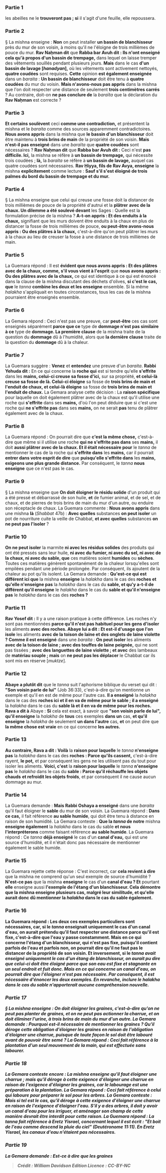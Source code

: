
### Partie 1
les abeilles ne le <b>trouveront pas ; si</b> il s'agit d'une feuille, elle repoussera.</b>

### Partie 2
§ La mishna enseigne : <b>Non</b> on peut installer <b>un bassin de blanchisseur</b> près du mur de son voisin, à moins qu'il ne l'éloigne de trois millièmes de pouce du mur. <b>Rav Naḥman dit</b> que <b>Rabba bar Avuh dit : Ils n'ont enseigné cela qu'à propos d'un bassin de trempage,</b> dans lequel on laisse tremper des vêtements souillés pendant plusieurs jours. <b>Mais</b> dans le cas <b>d'un bassin de lavage [<i>hanadyan</i>],</b> où les vêtements sont activement nettoyés, <b>quatre coudées</b> sont requises. <b>Cette</b> opinion <b>est également enseignée</b> dans un <i>baraita</i> : <b>Un bassin de blanchisseur</b> doit être tenu à <b>quatre coudées</b> du mur du voisin. <b>Mais n'avons-nous pas appris</b> dans la mishna que l'on doit respecter une distance de seulement <b>trois centimètres carrés</b> ? Au contraire,</b> doit-on <b>ne pas conclure de</b> la <i>baraïta</i> que la déclaration du <b>Rav Naḥman</b> est correcte ?

### Partie 3
<b>Et certains soulèvent</b> ceci <b>comme une contradiction,</b> et présentent la mishna et le <i>baraita</i> comme des sources apparemment contradictoires. <b>Nous avons appris</b> dans la mishna que <b>le bassin d'un blanchisseur</b> doit être maintenu à <b>trois brins de main</b> de la propriété de son voisin. <b>Mais n'est-il pas enseigné</b> dans une <i>baraïta</i> que <b>quatre coudées</b> sont nécessaires ? <b>Rav Naḥman dit</b> que <b>Rabba bar Avuh dit :</b> Ceci n'est <b>pas difficile. Ici,</b> la mishna se réfère à <b>un bassin de trempage,</b> qui nécessite trois coudées ; <b>là,</b> la <i>baraita</i> se réfère à <b>un bassin de lavage,</b> auquel cas quatre coudées sont nécessaires. <b>Rav Ḥiyya, fils de Rav Avya, enseigne</b> la mishna <b>explicitement</b> comme lecture : <b>Sauf s'il s'est éloigné de trois palmes du bord du bassin de trempage et du mur.</b>

### Partie 4
§ La mishna enseigne que celui qui creuse une fosse doit la distancer de trois millièmes de pouce de la propriété d'autrui et la <b>plâtrer</b> <b>avec de la chaux. Un dilemme a été soulevé devant</b> les Sages : Quelle est la formulation précise de la mishna ? <b>A-t-on appris : Et des enduits à la chaux,</b> signifiant que les murs doivent être enduits à la chaux en plus de distancer la fosse de trois millièmes de pouce, <b>ou peut-être avons-nous appris : Ou des plâtres à la chaux,</b> c'est-à-dire qu'on peut plâtrer les murs à la chaux au lieu de creuser la fosse à une distance de trois millièmes de main.

### Partie 5
La Guemara répond : Il est <b>évident que nous avons appris : Et des plâtres avec de la chaux, comme, s'il vous vient à l'esprit</b> que <b>nous avons appris : Ou des plâtres avec de la chaux,</b> ce qui est identique à ce qui est énoncé dans la clause de la mishna discutant des déchets d'olives, <b>si c'est le cas, que</b> le <i>tanna</i> <b>combine les deux et les enseigne</b> ensemble. Si la même <i>halakha</i> s'appliquait en toutes circonstances, tous les cas de la mishna pourraient être enseignés ensemble.

### Partie 6
La Gemara répond : Ceci n'est pas une preuve, car <b>peut-être</b> ces cas sont enseignés séparément <b>parce que ce</b> type de <b>dommage n'est pas similaire à ce</b> type de <b>dommage. La première clause</b> de la mishna traite de la question du <b>dommage</b> dû à l'humidité,</b> alors que <b>la dernière clause</b> traite de la question du <b>dommage</b> dû à la chaleur.</b>

### Partie 7
La Guemara suggère : <b>Venez</b> et <b>entendez</b> une preuve d'un <i>baraita</i>. <b>Rabbi Yehuda dit :</b> En ce qui concerne la <b>roche qui</b> est si tendre qu'elle <b>s'effrite</b> dans les <b>mains, celui-ci creuse sa fosse d'ici,</b> sur sa propriété, <b>et celui-là creuse sa fosse de là. Celui-ci éloigne</b> sa fosse de <b>trois brins de main et l'enduit de chaux, et celui-là éloigne</b> sa fosse de <b>trois brins de main et l'enduit de chaux.</b> La Gemara analyse cette décision : La <b>raison spécifique</b> pour laquelle on doit également plâtrer avec de la chaux est qu'il utilise une roche qui <b>s'effrite</b> dans ses <b>mains,</b> d'où l'on peut déduire que si c'est une roche qui <b>ne s'effrite pas</b> dans ses <b>mains,</b> on ne serait <b>pas</b> tenu de plâtrer également avec de la chaux.

### Partie 8
La Guemara répond : On pourrait dire que <b>c'est la même chose,</b> c'est-à-dire que même si</b> il utilise une roche <b>qui ne s'effrite pas dans</b> ses <b>mains,</b> il doit <b>aussi plâtrer avec de la chaux. Et il était nécessaire pour</b> le <i>tanna</i> de mentionner le cas de la roche qui <b>s'effrite dans</b> les <b>mains,</b> car il pourrait <b>entrer dans votre esprit de dire</b> que <b>puisqu'elle s'effrite dans</b> les <b>mains, exigeons une plus grande distance.</b> Par conséquent, le <i>tanna</i> <b>nous enseigne</b> que ce n'est pas le cas.

### Partie 9
§ La mishna enseigne que <b>On doit éloigner le résidu solide</b> d'un produit qui a été pressé et débarrassé de son huile, <b>et</b> de fumier animal, et de sel, et de chaux, et de pierres</b> de trois brins de main du mur d'un autre, ou enduire son réceptacle de chaux. La Guemara commente : <b>Nous avons appris</b> dans une mishna <b>là</b> (<i>Shabbat</i> 47b) : <b>Avec quelles</b> substances <b>on peut isoler</b> un pot de nourriture cuite la veille de Chabbat, <b>et avec quelles</b> substances <b>on ne peut pas l'isoler</b> ?

### Partie 10
<b>On ne peut isoler</b> la marmite <b>ni avec les résidus solides</b> des produits qui ont été pressés sans leur huile, <b>ni avec du fumier, ni avec du sel, ni avec de la chaux, ni avec du sable, que</b> ces matières soient <b>humides</b> ou <b>sèches</b>.</b> Toutes ces matières génèrent spontanément de la chaleur lorsqu'elles sont empilées pendant une période prolongée. Par conséquent, ils ajoutent de la chaleur au pot qu'ils isolent. La Gemara demande : <b>Qu'est-ce qui est différent ici que</b> la mishna <b>enseigne</b> la <i>halakha</i> dans le cas des <b>roches et qu'elle n'enseigne pas</b> la <i>halakha</i> dans le cas du <b>sable, et qu'y a-t-il de différent qu'il enseigne</b> le <i>halakha</i> dans le cas du <b>sable et qu'il n'enseigne pas</b> le <i>halakha</i> dans le cas des <b>roches ? </b>

### Partie 11
<b>Rav Yosef dit :</b> Il y a une raison pratique à cette différence. Les roches n'y sont pas mentionnées <b>parce qu'il n'est pas habituel pour les gens d'isoler</b> les aliments <b>avec des roches. Abaye lui a dit : Et est-il d'usage que l'on isole</b> les aliments <b>avec de la toison de laine et des onglets de laine violette ? Comme il est enseigné</b> dans une <i>baraita</i> : <b>On peut isoler</b> les aliments <b>avec de la toison de laine ; avec des touffes de laine peignée,</b> qui ne sont pas tissées ; <b>avec des languettes de laine violette ; et avec</b> des lambeaux de <b>matériau souple ; mais</b> on <b>ne peut pas les déplacer</b> le Chabbat car ils sont mis en réserve [<i>muktze</i>].

### Partie 12
<b>Abaye a plutôt dit</b> que le <i>tanna</i> suit l'aphorisme biblique du verset qui dit : <b>"Son voisin parle de lui"</b> (Job 36:33), c'est-à-dire qu'on mentionne un exemple et qu'il en est de même pour l'autre cas. <b>Il a enseigné</b> la <i>halakha</i> dans le cas des <b>roches ici et il en va de même pour le sable ; il a enseigné</b> la <i>halakha</i> dans le cas du <b>sable là et il en va de même pour les roches. Rava a dit à</b> Abaye : <b>Si</b> cela est exact, à savoir que <b>"son voisin parle de lui", qu'il enseigne</b> la <i>halakha</i> de <b>tous</b> ces exemples <b>dans un</b> cas, <b>et qu'il enseigne</b> la <i>halakha</i> de seulement <b>un dans l'autre</b> cas, <b>et</b> on peut dire que <b>la même chose est vraie</b> en ce qui concerne <b>les autres. </b>

### Partie 13
<b>Au contraire, Rava a dit : Voilà</b> la <b>raison pour laquelle</b> le <i>tanna</i> <b>n'enseigne pas</b> la <i>halakha</i> dans le cas des <b>roches : Parce qu'ils cassent,</b> c'est-à-dire rayent, <b>le pot,</b> et par conséquent les gens ne les utilisent pas du tout pour isoler les aliments. <b>Voici, c'est</b> la <b>raison pour laquelle</b> le <i>tanna</i> <b>n'enseigne pas</b> le <i>halakha</i> dans le cas du <b>sable : Parce qu'il réchauffe les objets chauds</b> <b>et refroidit les objets froids</b>, et par conséquent il ne cause aucun dommage au mur.

### Partie 14
La Guemara demande : <b>Mais Rabbi Oshaya a enseigné</b> dans une <i>baraita</i> qu'il faut éloigner le <b>sable</b> du mur de son voisin. La Guemara répond : <b>Dans ce cas,</b> il fait référence <b>au sable humide</b>, qui doit être tenu à distance en raison de son humidité. La Gemara conteste : <b>Que la <i>tanna</i> de notre</b> mishna <b>enseigne également</b> la <i>halakha</i> dans le cas du sable <b>et nous l'interpréterons</b> comme faisant référence <b>au sable humide</b>. La Guemara répond : Ce <i>tanna</i> <b>déjà enseigné</b> le cas d'un <b>canal d'eau,</b> qui est une source d'humidité, et il n'était donc pas nécessaire de mentionner également le sable humide.

### Partie 15
La Guemara rejette cette réponse : C'est incorrect, car <b>cela revient à dire</b> que la mishna ne comprend qu'un seul exemple de source d'humidité ? <b>N'est-ce pas</b> que la mishna <b>enseigne</b> le cas d'un <b>canal d'eau ? Et</b> pourtant <b>elle</b> enseigne aussi <b>l'exemple de <b>l'étang d'un blanchisseur.</b> Cela démontre que la mishna enseigne plusieurs cas, malgré leur similitude, et qu'elle aurait donc dû mentionner la <i>halakha</i> dans le cas du sable également.

### Partie 16
La Guemara répond : Les deux <b>ces</b> exemples particuliers <b>sont nécessaires, car, si</b> le <i>tanna</i> <b>enseignait</b> uniquement le cas d'un <b>canal d'eau,</b> on aurait prétendu qu'il faut respecter une distance <b>parce qu'il est fixe,</b> c'est-à-dire que l'eau y passe constamment. <b>Mais</b> en ce qui concerne <b>l'étang d'un blanchisseur, qui n'est pas fixe,</b> puisqu'il contient parfois de l'eau et parfois non, on pourrait <b>dire</b> qu'il ne faut <b>pas</b> le distancer de la propriété de son voisin. <b>Et</b> inversement, <b>si le <i>tanna</b> <b>avait enseigné</b> uniquement le cas d'un <b>étang de blanchisseur,</b> on aurait pu dire que celui-ci doit être éloigné <b>parce que</b> son eau <b>est fixe et stagnante</b> en un seul endroit et fuit donc. <b>Mais</b> en ce qui concerne <b>un canal d'eau,</b> on pourrait dire que l'éloigner n'est <b>pas</b> nécessaire. Par conséquent, <b>il est nécessaire</b> d'énoncer les deux exemples. En revanche, inclure le <i>halakha</i> dans le cas du sable n'apporterait aucune compréhension nouvelle.

### Partie 17
§ La mishna enseigne : <b>On doit éloigner les graines,</b> c'est-à-dire qu'on ne peut pas planter de graines, <b>et</b> on ne peut pas actionner <b>la charrue,</b> et on doit éliminer l'urine, à trois brins de main du mur d'un autre. La Gemara demande : Pourquoi est-il nécessaire de mentionner les <b>graines ?</b> Qu'il <b>déroge cette</b> obligation d'éloigner les graines <b>en raison</b> de l'obligation d'éloigner <b>une charrue,</b> puisque de toute façon le sol doit être labouré avant de pouvoir être semé ? La Gemara répond : Ceci fait référence à la plantation <b>d'un seul mouvement de la main,</b> qui est effectuée sans labourer.

### Partie 18
La Gemara conteste encore : La mishna enseigne qu'il faut éloigner <b>une charrue ; mais</b> qu'il <b>déroge à cette exigence d'éloigner une charrue <b>en raison</b> de l'exigence d'éloigner les <b>graines,</b> car le labourage est une préparation à la plantation. La Gemara répond : Ceci fait référence à celui qui laboure</b> pour préparer le sol <b>pour les arbres.</b> La Gemara conteste : <b>Mais</b> si tel est le cas, qu'il <b>déroge à cette exigence d'éloigner une charrue</b> en raison de l'exigence d'éloigner l'<b>eau.</b> S'il y a des arbres, il doit y avoir un canal d'eau pour les irriguer, et aménager son champ de cette manière devrait être interdit pour cette raison. La Guemara répond : <b>La <i>tanna</i> fait référence à Eretz Yisrael,</b> concernant <b>lequel il est écrit : "Et boit de l'eau comme descend la pluie du ciel"</b> (Deutéronome 11:11). En Eretz Yisrael, les canaux d'eau n'étaient pas nécessaires.

### Partie 19
La Gemara demande : <b>Est-ce à dire que les graines</b>

>Crédit : William Davidson Edition
>Licence : CC-BY-NC